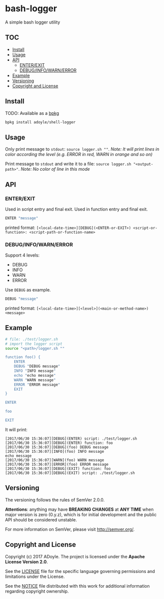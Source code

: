 # bash-logger

A simple bash logger utility

## TOC

<!-- MarkdownTOC GFM -->

- [Install](#install)
- [Usage](#usage)
- [API](#api)
    - [ENTER/EXIT](#enterexit)
    - [DEBUG/INFO/WARN/ERROR](#debuginfowarnerror)
- [Example](#example)
- [Versioning](#versioning)
- [Copyright and License](#copyright-and-license)

<!-- /MarkdownTOC -->

## Install

TODO: Available as a [bpkg](http://www.bpkg.io/)

```sh
bpkg install adoyle/shell-logger
```

## Usage

Only print message to `stdout`: `source logger.sh ""`. 
*Note: It will print lines in color according the level (e.g. ERROR in red, WARN in orange and so on)*

Print message to `stdout` and write it to a file: `source logger.sh "<output-path>"`.
*Note: No color of line in this mode*


## API

### ENTER/EXIT

Used in script entry and final exit.
Used in function entry and final exit.

```sh
ENTER "message"
```

printed format: `[<local-date-time>][DEBUG](<ENTER-or-EXIT>) <script-or-function>: <script-path-or-function-name>`

### DEBUG/INFO/WARN/ERROR

Support 4 levels:

- DEBUG
- INFO
- WARN
- ERROR

Use `DEBUG` as example.

```sh
DEBUG "message"
```

printed format: `[<local-date-time>][<level>](<main-or-method-name>) <message>`



## Example

```sh
# file: ./test/logger.sh
# import the logger script
source "<path>/logger.sh ""

function foo() {
    ENTER
    DEBUG "DEBUG message"
    INFO "INFO message"
    echo "echo message"
    WARN "WARN message"
    ERROR "ERROR message"
    EXIT
}

ENTER

foo

EXIT
```

It will print:

```
[2017/06/30 15:36:07][DEBUG](ENTER) script: ./test/logger.sh
[2017/06/30 15:36:07][DEBUG](ENTER) function: foo
[2017/06/30 15:36:07][DEBUG](foo) DEBUG message
[2017/06/30 15:36:07][INFO](foo) INFO message
echo message
[2017/06/30 15:36:07][WARN](foo) WARN message
[2017/06/30 15:36:07][ERROR](foo) ERROR message
[2017/06/30 15:36:07][DEBUG](EXIT) function: foo
[2017/06/30 15:36:07][DEBUG](EXIT) script: ./test/logger.sh
```

## Versioning

The versioning follows the rules of SemVer 2.0.0.

**Attentions**: anything may have **BREAKING CHANGES** at **ANY TIME** when major version is zero (0.y.z), which is for initial development and the public API should be considered unstable.

For more information on SemVer, please visit http://semver.org/.


## Copyright and License

Copyright (c) 2017 ADoyle. The project is licensed under the **Apache License Version 2.0**.

See the [LICENSE][] file for the specific language governing permissions and limitations under the License.

See the [NOTICE][] file distributed with this work for additional information regarding copyright ownership.


<!-- Links -->

[LICENSE]: ./LICENSE
[NOTICE]: ./NOTICE
